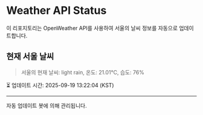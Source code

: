 
# Weather API Status

이 리포지토리는 OpenWeather API를 사용하여 서울의 날씨 정보를 자동으로 업데이트합니다.

## 현재 서울 날씨
> 서울의 현재 날씨: light rain, 온도: 21.01°C, 습도: 76%

⏳ 업데이트 시간: 2025-09-19 13:22:04 (KST)

---
자동 업데이트 봇에 의해 관리됩니다.

